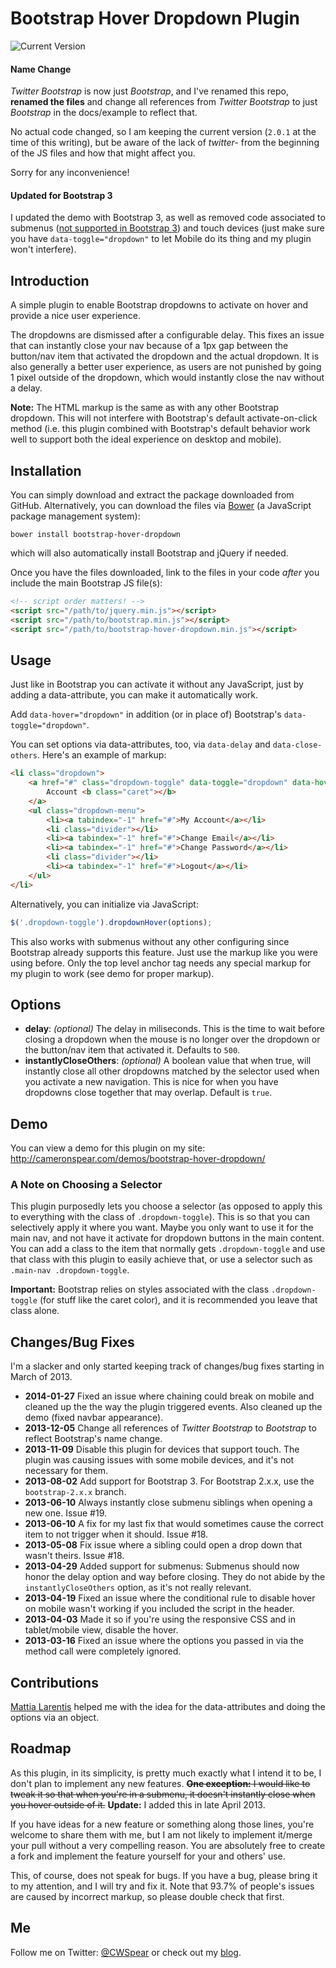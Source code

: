 Bootstrap Hover Dropdown Plugin
===============================

![Current Version](http://img.shields.io/github/tag/cwspear/bootstrap-hover-dropdown.svg?style=flat)

#### Name Change

*Twitter Bootstrap* is now just *Bootstrap*, and I've renamed this repo, **renamed the files** and change all references from *Twitter Bootstrap* to just *Bootstrap* in the docs/example to reflect that.

No actual code changed, so I am keeping the current version (`2.0.1` at the time of this writing), but be aware of the lack of *twitter-* from the beginning of the JS files and how that might affect you.

Sorry for any inconvenience!

#### Updated for Bootstrap 3

I updated the demo with Bootstrap 3, as well as removed code associated to submenus ([not supported in Bootstrap 3](https://gitlab.edutalk.vn/twbs/bootstrap/pull/6342#issuecomment-11594010)) and touch devices (just make sure you have `data-toggle="dropdown"` to let Mobile do its thing and my plugin won't interfere).

## Introduction

A simple plugin to enable Bootstrap dropdowns to activate on hover and provide a nice user experience.

The dropdowns are dismissed after a configurable delay. This fixes an issue that can instantly close your nav because of a 1px gap between the button/nav item that activated the dropdown and the actual dropdown. It is also generally a better user experience, as users are not punished by going 1 pixel outside of the dropdown, which would instantly close the nav without a delay.

**Note:** The HTML markup is the same as with any other Bootstrap dropdown. This will not interfere with Bootstrap's default activate-on-click method (i.e. this plugin combined with Bootstrap's default behavior work well to support both the ideal experience on desktop and mobile).

## Installation

You can simply download and extract the package downloaded from GitHub. Alternatively, you can download the files via [Bower](http://bower.io/) (a JavaScript package management system):

```
bower install bootstrap-hover-dropdown
```

which will also automatically install Bootstrap and jQuery if needed.

Once you have the files downloaded, link to the files in your code *after* you include the main Bootstrap JS file(s):

```html
<!-- script order matters! -->
<script src="/path/to/jquery.min.js"></script>
<script src="/path/to/bootstrap.min.js"></script>
<script src="/path/to/bootstrap-hover-dropdown.min.js"></script>
```

## Usage

Just like in Bootstrap you can activate it without any JavaScript, just by adding a data-attribute, you can make it automatically work.

Add `data-hover="dropdown"` in addition (or in place of) Bootstrap's `data-toggle="dropdown"`.

You can set options via data-attributes, too, via `data-delay` and `data-close-others`. Here's an example of markup:

```html
<li class="dropdown">
    <a href="#" class="dropdown-toggle" data-toggle="dropdown" data-hover="dropdown" data-delay="1000" data-close-others="false">
        Account <b class="caret"></b>
    </a>
    <ul class="dropdown-menu">
        <li><a tabindex="-1" href="#">My Account</a></li>
        <li class="divider"></li>
        <li><a tabindex="-1" href="#">Change Email</a></li>
        <li><a tabindex="-1" href="#">Change Password</a></li>
        <li class="divider"></li>
        <li><a tabindex="-1" href="#">Logout</a></li>
    </ul>
</li>
```

Alternatively, you can initialize via JavaScript:

```javascript
$('.dropdown-toggle').dropdownHover(options);
```

This also works with submenus without any other configuring since Bootstrap already supports this feature. Just use the markup like you were using before. Only the top level anchor tag needs any special markup for my plugin to work (see demo for proper markup).

## Options

* **delay**: *(optional)* The delay in miliseconds. This is the time to wait before closing a dropdown when the mouse is no longer over the dropdown or the button/nav item that activated it. Defaults to `500`.
* **instantlyCloseOthers**: *(optional)* A boolean value that when true, will instantly close all other dropdowns matched by the selector used when you activate a new navigation. This is nice for when you have dropdowns close together that may overlap. Default is `true`.

## Demo

You can view a demo for this plugin on my site: http://cameronspear.com/demos/bootstrap-hover-dropdown/

### A Note on Choosing a Selector

This plugin purposedly lets you choose a selector (as opposed to apply this to everything with the class of `.dropdown-toggle`). This is so that you can selectively apply it where you want. Maybe you only want to use it for the main nav, and not have it activate for dropdown buttons in the main content. You can add a class to the item that normally gets `.dropdown-toggle` and use that class with this plugin to easily achieve that, or use a selector such as `.main-nav .dropdown-toggle`.

**Important:** Bootstrap relies on styles associated with the class `.dropdown-toggle` (for stuff like the caret color), and it is recommended you leave that class alone.

## Changes/Bug Fixes

I'm a slacker and only started keeping track of changes/bug fixes starting in March of 2013.

* **2014-01-27** Fixed an issue where chaining could break on mobile and cleaned up the the way the plugin triggered events. Also cleaned up the demo (fixed navbar appearance).
* **2013-12-05** Change all references of *Twitter Bootstrap* to *Bootstrap* to reflect Bootstrap's name change.
* **2013-11-09** Disable this plugin for devices that support touch. The plugin was causing issues with some mobile devices, and it's not necessary for them.
* **2013-08-02** Add support for Bootstrap 3. For Bootstrap 2.x.x, use the `bootstrap-2.x.x` branch.
* **2013-06-10** Always instantly close submenu siblings when opening a new one. Issue #19.
* **2013-06-10** A fix for my last fix that would sometimes cause the correct item to not trigger when it should. Issue #18.
* **2013-05-08** Fix issue where a sibling could open a drop down that wasn't theirs. Issue #18.
* **2013-04-29** Added support for submenus: Submenus should now honor the delay option and way before closing. They do not abide by the `instantlyCloseOthers` option, as it's not really relevant.
* **2013-04-19** Fixed an issue where the conditional rule to disable hover on mobile wasn't working if you included the script in the header.
* **2013-04-03** Made it so if you're using the responsive CSS and in tablet/mobile view, disable the hover.
* **2013-03-16** Fixed an issue where the options you passed in via the method call were completely ignored.

## Contributions

[Mattia Larentis](https://gitlab.edutalk.vn/nostalgiaz) helped me with the idea for the data-attributes and doing the options via an object.

## Roadmap

As this plugin, in its simplicity, is pretty much exactly what I intend it to be, I don't plan to implement any new features. ~~**One exception:** I would like to tweak it so that when you're in a submenu, it doesn't instantly close when you hover outside of it.~~ **Update:** I added this in late April 2013.

If you have ideas for a new feature or something along those lines, you're welcome to share them with me, but I am not likely to implement it/merge your pull without a very compelling reason. You are absolutely free to create a fork and implement the feature yourself for your and others' use.

This, of course, does not speak for bugs. If you have a bug, please bring it to my attention, and I will try and fix it. Note that 93.7% of people's issues are caused by incorrect markup, so please double check that first.

## Me

Follow me on Twitter: [@CWSpear](https://twitter.com/CWSpear) or check out my [blog](http://cameronspear.com/blog/).

